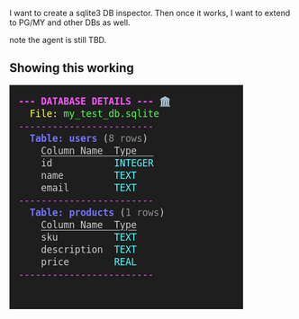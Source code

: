 
I want to create a sqlite3 DB inspector. Then once it works, I want to extend to PG/MY and other DBs as well.

note the agent is still TBD.

## Showing this working


![alt text](image-1.png)
